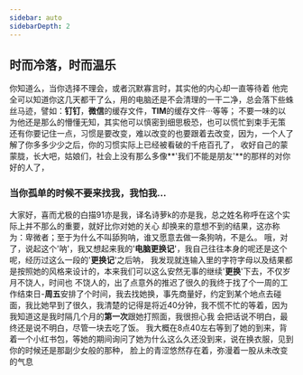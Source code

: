 ```yaml
---
sidebar: auto
sidebarDepth: 2
---
```

## 时而冷落，时而温乐
 你知道么，当你选择不理会，或者沉默寡言时，其实他的内心却一直等待着
 他完全可以知道你这几天都干了么，用的电脑还是不会清理的一干二净，总会落下些蛛丝马迹，譬如：**钉钉**，**微信**的缓存文件，**TIM**的缓存文件···等等；
 不要一味的以为他还是那么的懵懂无知，其实他可以慎密到细思极恐，也可以慌忙到束手无策
 还有你要记住一点，习惯是要改变，难以改变的也要跟着去改变，因为，一个人了解了你多多少少之后，你的习惯实际上已经被看破的千疮百孔了，
 收好自己的蒙蒙胧，长大吧，姑娘们，社会上没有那么多像**'我们不能是朋友'**的那样的对你好的人了，

### 当你孤单的时候不要来找我，我怕我...
 大家好，喜而尤极的白描91亦是我，译名诗萝k的亦是我，总之姓名称呼在这个实际上并不那么的重要，就好比你对她的关心
 却换来的意想不到的结果，这亦称为：卑微者；至于为什么不叫舔狗呐，谁又愿意去做一条狗呐，不是么。
 哦，对了，说起这个'呐'，我又想起来我的'**电脑更换记**'，我自己往往本身的呢还是这个呢，经历过这么一段的'**更换记**'之后呐，
 我发现就连输入里的字符字母以及结果都是按照她的风格来设计的，本来我们可以这么安然无事的继续'**更换**'下去，不仅岁月不饶人，时间也
 不饶人的，出了点意外的推迟了很久的我终于找了个一周的工作结束日-**周五**安排了个时间，我去找她换，事先商量好，约定到某个地点去碰
 面，我比她早到了很久，我清楚的记得是将近40分钟，我不慌不忙的等着，因为我知道这是我时隔几个月的**第一次**跟她打照面，我很担心我
 会把话说不明白，最终还是说不明白，尽管一块去吃了饭。
 我大概在8点40左右等到了她的到来，背着一个小红书包，等她的期间询问了她为什么这么久还没到来，说在换衣服，见到你的时候还是那副少女般的那种，
 脸上的青涩悠然存在着，弥漫着一股从未改变的气息
